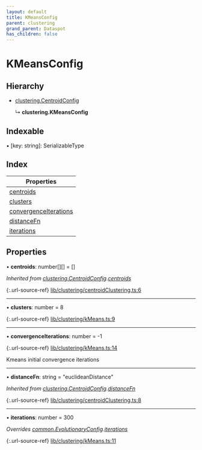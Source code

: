 ```yaml
---
layout: default
title: KMeansConfig
parent: clustering
grand_parent: Dataspot
has_children: false
---
```


# KMeansConfig

## Hierarchy

* [clustering.CentroidConfig](clustering_centroidconfig)

  ↳ **clustering.KMeansConfig**

## Indexable

▪ [key: string]: SerializableType

## Index

| Properties |
|-----------|
| [centroids](#centroids) |
| [clusters](#clusters) |
| [convergenceIterations](#convergenceiterations) |
| [distanceFn](#distancefn) |
| [iterations](#iterations) |

## Properties

•  **centroids**: number[][] = []

*Inherited from [clustering.CentroidConfig](clustering_centroidconfig).[centroids](clustering_centroidconfig#centroids)*

{:.url-source-ref}
[lib/clustering/centroidClustering.ts:6](https://github.com/ascentcore/dataspot/blob/ab10b2a/lib/clustering/centroidClustering.ts#L6)

___

•  **clusters**: number = 8

{:.url-source-ref}
[lib/clustering/kMeans.ts:9](https://github.com/ascentcore/dataspot/blob/ab10b2a/lib/clustering/kMeans.ts#L9)

___

•  **convergenceIterations**: number = -1

{:.url-source-ref}
[lib/clustering/kMeans.ts:14](https://github.com/ascentcore/dataspot/blob/ab10b2a/lib/clustering/kMeans.ts#L14)

Kmeans initial convergence iterations

___

•  **distanceFn**: string = "euclideanDistance"

*Inherited from [clustering.CentroidConfig](clustering_centroidconfig).[distanceFn](clustering_centroidconfig#distancefn)*

{:.url-source-ref}
[lib/clustering/centroidClustering.ts:8](https://github.com/ascentcore/dataspot/blob/ab10b2a/lib/clustering/centroidClustering.ts#L8)

___

•  **iterations**: number = 300

*Overrides [common.EvolutionaryConfig](common_evolutionaryconfig).[iterations](common_evolutionaryconfig#iterations)*

{:.url-source-ref}
[lib/clustering/kMeans.ts:11](https://github.com/ascentcore/dataspot/blob/ab10b2a/lib/clustering/kMeans.ts#L11)
